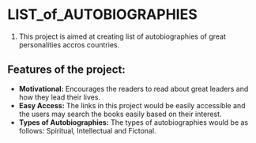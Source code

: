 # LIST_of_AUTOBIOGRAPHIES

1. This project is aimed at creating list of autobiographies of great personalities accros countries.


## Features of the project:
- **Motivational:** Encourages the readers to read about great leaders and how they lead their lives.
- **Easy Access:** The links in this project would be easily accessible and the users may search the books easily based on their interest.
- **Types of Autobiographies:** The types of autobiographies would be as follows: Spiritual, Intellectual and Fictonal. 